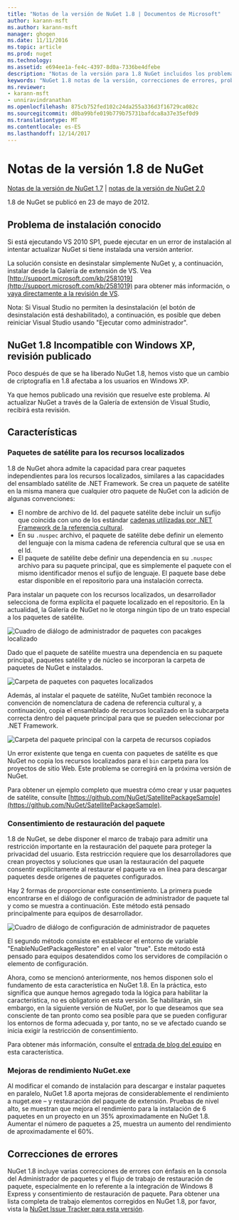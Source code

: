 ```yaml
---
title: "Notas de la versión de NuGet 1.8 | Documentos de Microsoft"
author: karann-msft
ms.author: karann-msft
manager: ghogen
ms.date: 11/11/2016
ms.topic: article
ms.prod: nuget
ms.technology: 
ms.assetid: e694ee1a-fe4c-4397-8d0a-7336be4dfebe
description: "Notas de la versión para 1.8 NuGet incluidos los problemas conocidos, correcciones de errores, las funciones agregadas y dcr."
keywords: "NuGet 1.8 notas de la versión, correcciones de errores, problemas, conocidos agregan características, DCR"
ms.reviewer:
- karann-msft
- unniravindranathan
ms.openlocfilehash: 875cb752fed102c24da255a336d3f16729ca082c
ms.sourcegitcommit: d0ba99bfe019b779b75731bafdca8a37e35ef0d9
ms.translationtype: MT
ms.contentlocale: es-ES
ms.lasthandoff: 12/14/2017
---
```

# <a name="nuget-18-release-notes"></a>Notas de la versión 1.8 de NuGet

[Notas de la versión de NuGet 1.7](../release-notes/nuget-1.7.md) | [notas de la versión de NuGet 2.0](../release-notes/nuget-2.0.md)

1.8 de NuGet se publicó en 23 de mayo de 2012.

## <a name="known-installation-issue"></a>Problema de instalación conocido
Si está ejecutando VS 2010 SP1, puede ejecutar en un error de instalación al intentar actualizar NuGet si tiene instalada una versión anterior.

La solución consiste en desinstalar simplemente NuGet y, a continuación, instalar desde la Galería de extensión de VS.  Vea [http://support.microsoft.com/kb/2581019](http://support.microsoft.com/kb/2581019) para obtener más información, o [vaya directamente a la revisión de VS](http://bit.ly/vsixcertfix).

Nota: Si Visual Studio no permiten la desinstalación (el botón de desinstalación está deshabilitado), a continuación, es posible que deben reiniciar Visual Studio usando "Ejecutar como administrador".

## <a name="nuget-18-incompatible-with-windows-xp-hotfix-published"></a>NuGet 1.8 Incompatible con Windows XP, revisión publicado

Poco después de que se ha liberado NuGet 1.8, hemos visto que un cambio de criptografía en 1.8 afectaba a los usuarios en Windows XP.

Ya que hemos publicado una revisión que resuelve este problema.  Al actualizar NuGet a través de la Galería de extensión de Visual Studio, recibirá esta revisión.

## <a name="features"></a>Características

### <a name="satellite-packages-for-localized-resources"></a>Paquetes de satélite para los recursos localizados
1.8 de NuGet ahora admite la capacidad para crear paquetes independientes para los recursos localizados, similares a las capacidades del ensamblado satélite de .NET Framework.  Se crea un paquete de satélite en la misma manera que cualquier otro paquete de NuGet con la adición de algunas convenciones:

* El nombre de archivo de Id. del paquete satélite debe incluir un sufijo que coincida con uno de los estándar [cadenas utilizadas por .NET Framework de la referencia cultural](http://msdn.microsoft.com/goglobal/bb896001.aspx).
* En su `.nuspec` archivo, el paquete de satélite debe definir un elemento del lenguaje con la misma cadena de referencia cultural que se usa en el Id.
* El paquete de satélite debe definir una dependencia en su `.nuspec` archivo para su paquete principal, que es simplemente el paquete con el mismo identificador menos el sufijo de lenguaje.  El paquete base debe estar disponible en el repositorio para una instalación correcta.

Para instalar un paquete con los recursos localizados, un desarrollador selecciona de forma explícita el paquete localizado en el repositorio. En la actualidad, la Galería de NuGet no le otorga ningún tipo de un trato especial a los paquetes de satélite.

![Cuadro de diálogo de administrador de paquetes con pacakges localizado](./media/dlg-w-loc-packs.png)

Dado que el paquete de satélite muestra una dependencia en su paquete principal, paquetes satélite y de núcleo se incorporan la carpeta de paquetes de NuGet e instalados.

![Carpeta de paquetes con paquetes localizados](./media/fldr-loc-packs.png)

Además, al instalar el paquete de satélite, NuGet también reconoce la convención de nomenclatura de cadena de referencia cultural y, a continuación, copia el ensamblado de recursos localizado en la subcarpeta correcta dentro del paquete principal para que se pueden seleccionar por .NET Framework.

![Carpeta del paquete principal con la carpeta de recursos copiados](./media/fldr-copied-loc.png)

Un error existente que tenga en cuenta con paquetes de satélite es que NuGet no copia los recursos localizados para el `bin` carpeta para los proyectos de sitio Web.  Este problema se corregirá en la próxima versión de NuGet.

Para obtener un ejemplo completo que muestra cómo crear y usar paquetes de satélite, consulte [https://github.com/NuGet/SatellitePackageSample](https://github.com/NuGet/SatellitePackageSample).

### <a name="package-restore-consent"></a>Consentimiento de restauración del paquete
1.8 de NuGet, se debe disponer el marco de trabajo para admitir una restricción importante en la restauración del paquete para proteger la privacidad del usuario. Esta restricción requiere que los desarrolladores que crean proyectos y soluciones que usan la restauración del paquete consentir explícitamente al restaurar el paquete va en línea para descargar paquetes desde orígenes de paquetes configurados.

Hay 2 formas de proporcionar este consentimiento. La primera puede encontrarse en el diálogo de configuración de administrador de paquete tal y como se muestra a continuación.  Este método está pensado principalmente para equipos de desarrollador.

![Cuadro de diálogo de configuración de administrador de paquetes](./media/pr-consent-configdlg.png)

El segundo método consiste en establecer el entorno de variable "EnableNuGetPackageRestore" en el valor "true".  Este método está pensado para equipos desatendidos como los servidores de compilación o elemento de configuración.

Ahora, como se mencionó anteriormente, nos hemos disponen solo el fundamento de esta característica en NuGet 1.8.  En la práctica, esto significa que aunque hemos agregado toda la lógica para habilitar la característica, no es obligatorio en esta versión. Se habilitarán, sin embargo, en la siguiente versión de NuGet, por lo que deseamos que sea consciente de tan pronto como sea posible para que se pueden configurar los entornos de forma adecuada y, por tanto, no se ve afectado cuando se inicia exigir la restricción de consentimiento.

Para obtener más información, consulte el [entrada de blog del equipo](http://blog.nuget.org/20120518/package-restore-and-consent.html) en esta característica.

### <a name="nugetexe-performance-improvements"></a>Mejoras de rendimiento NuGet.exe
Al modificar el comando de instalación para descargar e instalar paquetes en paralelo, NuGet 1.8 aporta mejoras de considerablemente el rendimiento a nuget.exe – y restauración del paquete de extensión.  Pruebas de nivel alto, se muestran que mejora el rendimiento para la instalación de 6 paquetes en un proyecto en un 35% aproximadamente en NuGet 1.8.  Aumentar el número de paquetes a 25, muestra un aumento del rendimiento de aproximadamente el 60%.

## <a name="bug-fixes"></a>Correcciones de errores
NuGet 1.8 incluye varias correcciones de errores con énfasis en la consola del Administrador de paquetes y el flujo de trabajo de restauración de paquete, especialmente en lo referente a la integración de Windows 8 Express y consentimiento de restauración de paquete.
Para obtener una lista completa de trabajo elementos corregidos en NuGet 1.8, por favor, vista la [NuGet Issue Tracker para esta versión](http://nuget.codeplex.com/workitem/list/advanced?keyword=&status=Closed&type=All&priority=All&release=NuGet%201.8&assignedTo=All&component=All&sortField=Votes&sortDirection=Descending&page=0).
